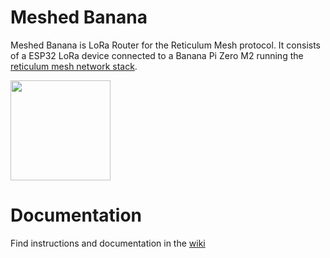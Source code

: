# Meshed Banana
Meshed Banana is LoRa Router for the Reticulum Mesh protocol. It consists of a ESP32 LoRa device connected to a Banana Pi Zero M2 running the [reticulum mesh network stack](https://unsigned.io/projects/reticulum/).

<img src="https://github.com/Vault2501/Meshed-Banana-Device/wiki/pictures/Meshed_Banana.jpg" width="160">

# Documentation
Find instructions and documentation in the [wiki](https://github.com/Vault2501/Meshed-Banana-Device/wiki)
